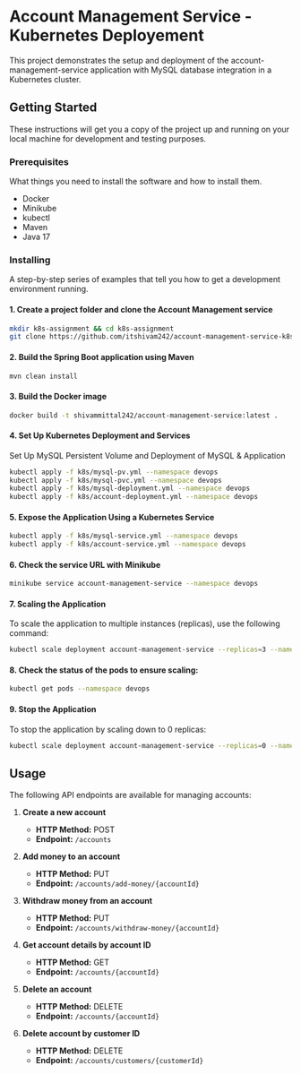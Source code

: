 # Account Management Service - Kubernetes Deployement
This project demonstrates the setup and deployment of the account-management-service application with MySQL database integration in a Kubernetes cluster.

## Getting Started

These instructions will get you a copy of the project up and running on your local machine for development and testing purposes.

### Prerequisites

What things you need to install the software and how to install them.

- Docker
- Minikube
- kubectl
- Maven
- Java 17

### Installing

A step-by-step series of examples that tell you how to get a development environment running.

#### 1. Create a project folder and clone the Account Management service
```bash
mkdir k8s-assignment && cd k8s-assignment
git clone https://github.com/itshivam242/account-management-service-k8s.git ./
```
#### 2. Build the Spring Boot application using Maven
```bash
mvn clean install
```
#### 3. Build the Docker image
```bash
docker build -t shivammittal242/account-management-service:latest .
```
#### 4. Set Up Kubernetes Deployment and Services
Set Up MySQL Persistent Volume and Deployment of MySQL & Application
```bash
kubectl apply -f k8s/mysql-pv.yml --namespace devops
kubectl apply -f k8s/mysql-pvc.yml --namespace devops
kubectl apply -f k8s/mysql-deployment.yml --namespace devops
kubectl apply -f k8s/account-deployment.yml --namespace devops
```
#### 5. Expose the Application Using a Kubernetes Service

```bash
kubectl apply -f k8s/mysql-service.yml --namespace devops
kubectl apply -f k8s/account-service.yml --namespace devops
```
#### 6. Check the service URL with Minikube
```bash
minikube service account-management-service --namespace devops
```
#### 7. Scaling the Application
To scale the application to multiple instances (replicas), use the following command:
```bash
kubectl scale deployment account-management-service --replicas=3 --namespace devops
```
#### 8. Check the status of the pods to ensure scaling:
```bash
kubectl get pods --namespace devops
````
#### 9. Stop the Application
To stop the application by scaling down to 0 replicas:
```bash
kubectl scale deployment account-management-service --replicas=0 --namespace devops
````
## Usage

The following API endpoints are available for managing accounts:

1. **Create a new account**
    - **HTTP Method:** POST
    - **Endpoint:** `/accounts`

2. **Add money to an account**
    - **HTTP Method:** PUT
    - **Endpoint:** `/accounts/add-money/{accountId}`

3. **Withdraw money from an account**
    - **HTTP Method:** PUT
    - **Endpoint:** `/accounts/withdraw-money/{accountId}`

4. **Get account details by account ID**
    - **HTTP Method:** GET
    - **Endpoint:** `/accounts/{accountId}`

5. **Delete an account**
    - **HTTP Method:** DELETE
    - **Endpoint:** `/accounts/{accountId}`

6. **Delete account by customer ID**
    - **HTTP Method:** DELETE
    - **Endpoint:** `/accounts/customers/{customerId}`



